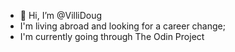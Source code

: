 - 👋 Hi, I’m @VilliDoug
- I'm living abroad and looking for a career change;
- I'm currently going through The Odin Project

<!---
VilliDoug/VilliDoug is a ✨ special ✨ repository because its `README.md` (this file) appears on your GitHub profile.
You can click the Preview link to take a look at your changes.
--->
